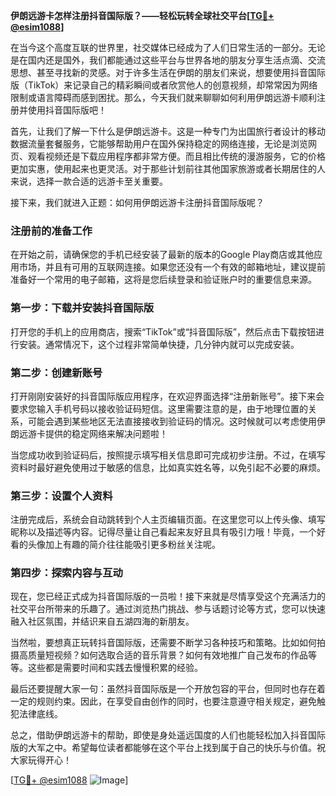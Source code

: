 **伊朗远游卡怎样注册抖音国际版？——轻松玩转全球社交平台[[TG💪+ @esim1088](https://t.me/s/esim1088)]**

在当今这个高度互联的世界里，社交媒体已经成为了人们日常生活的一部分。无论是在国内还是国外，我们都能通过这些平台与世界各地的朋友分享生活点滴、交流思想、甚至寻找新的灵感。对于许多生活在伊朗的朋友们来说，想要使用抖音国际版（TikTok）来记录自己的精彩瞬间或者欣赏他人的创意视频，却常常因为网络限制或语言障碍而感到困扰。那么，今天我们就来聊聊如何利用伊朗远游卡顺利注册并使用抖音国际版吧！

首先，让我们了解一下什么是伊朗远游卡。这是一种专门为出国旅行者设计的移动数据流量套餐服务，它能够帮助用户在国外保持稳定的网络连接，无论是浏览网页、观看视频还是下载应用程序都非常方便。而且相比传统的漫游服务，它的价格更加实惠，使用起来也更灵活。对于那些计划前往其他国家旅游或者长期居住的人来说，选择一款合适的远游卡至关重要。

接下来，我们就进入正题：如何用伊朗远游卡注册抖音国际版呢？

### 注册前的准备工作

在开始之前，请确保您的手机已经安装了最新的版本的Google Play商店或其他应用市场，并且有可用的互联网连接。如果您还没有一个有效的邮箱地址，建议提前准备好一个常用的电子邮箱，这将是您后续登录和验证账户时的重要信息来源。

### 第一步：下载并安装抖音国际版

打开您的手机上的应用商店，搜索“TikTok”或“抖音国际版”，然后点击下载按钮进行安装。通常情况下，这个过程非常简单快捷，几分钟内就可以完成安装。

### 第二步：创建新账号

打开刚刚安装好的抖音国际版应用程序，在欢迎界面选择“注册新账号”。接下来会要求您输入手机号码以接收验证码短信。这里需要注意的是，由于地理位置的关系，可能会遇到某些地区无法直接接收到验证码的情况。这时候就可以考虑使用伊朗远游卡提供的稳定网络来解决问题啦！

当您成功收到验证码后，按照提示填写相关信息即可完成初步注册。不过，在填写资料时最好避免使用过于敏感的信息，比如真实姓名等，以免引起不必要的麻烦。

### 第三步：设置个人资料

注册完成后，系统会自动跳转到个人主页编辑页面。在这里您可以上传头像、填写昵称以及描述等内容。记得尽量让自己看起来友好且具有吸引力哦！毕竟，一个好看的头像加上有趣的简介往往能吸引更多粉丝关注呢。

### 第四步：探索内容与互动

现在，您已经正式成为抖音国际版的一员啦！接下来就是尽情享受这个充满活力的社交平台所带来的乐趣了。通过浏览热门挑战、参与话题讨论等方式，您可以快速融入社区氛围，并结识来自五湖四海的新朋友。

当然啦，要想真正玩转抖音国际版，还需要不断学习各种技巧和策略。比如如何拍摄高质量短视频？如何选取合适的音乐背景？如何有效地推广自己发布的作品等等。这些都是需要时间和实践去慢慢积累的经验。

最后还要提醒大家一句：虽然抖音国际版是一个开放包容的平台，但同时也存在着一定的规则约束。因此，在享受自由创作的同时，也要注意遵守相关规定，避免触犯法律底线。

总之，借助伊朗远游卡的帮助，即使是身处遥远国度的人们也能轻松加入抖音国际版的大军之中。希望每位读者都能够在这个平台上找到属于自己的快乐与价值。祝大家玩得开心！

[[TG💪+ @esim1088](https://t.me/s/esim1088) ![Image](https://i.postimg.cc/4NQfJmqS/Snipaste-2025-05-13-00-14-12.png)]